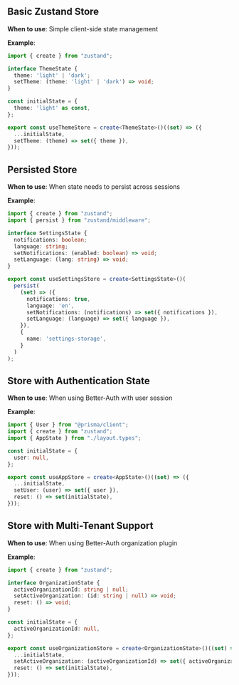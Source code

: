 <!-- option-1 -->
## Basic Zustand Store

**When to use**: Simple client-side state management

**Example**:
```typescript
import { create } from "zustand";

interface ThemeState {
  theme: 'light' | 'dark';
  setTheme: (theme: 'light' | 'dark') => void;
}

const initialState = {
  theme: 'light' as const,
};

export const useThemeStore = create<ThemeState>()((set) => ({
  ...initialState,
  setTheme: (theme) => set({ theme }),
}));
```
<!-- /option-1 -->

<!-- option-2 -->
## Persisted Store

**When to use**: When state needs to persist across sessions

**Example**:
```typescript
import { create } from "zustand";
import { persist } from "zustand/middleware";

interface SettingsState {
  notifications: boolean;
  language: string;
  setNotifications: (enabled: boolean) => void;
  setLanguage: (lang: string) => void;
}

export const useSettingsStore = create<SettingsState>()(
  persist(
    (set) => ({
      notifications: true,
      language: 'en',
      setNotifications: (notifications) => set({ notifications }),
      setLanguage: (language) => set({ language }),
    }),
    {
      name: 'settings-storage',
    }
  )
);
```
<!-- /option-2 -->

<!-- option-3 -->
## Store with Authentication State

**When to use**: When using Better-Auth with user session

**Example**:
```typescript
import { User } from "@prisma/client";
import { create } from "zustand";
import { AppState } from "./layout.types";

const initialState = {
  user: null,
};

export const useAppStore = create<AppState>()((set) => ({
  ...initialState,
  setUser: (user) => set({ user }),
  reset: () => set(initialState),
}));
```
<!-- /option-3 -->

<!-- option-4 -->
## Store with Multi-Tenant Support

**When to use**: When using Better-Auth organization plugin

**Example**:
```typescript
import { create } from "zustand";

interface OrganizationState {
  activeOrganizationId: string | null;
  setActiveOrganization: (id: string | null) => void;
  reset: () => void;
}

const initialState = {
  activeOrganizationId: null,
};

export const useOrganizationStore = create<OrganizationState>()((set) => ({
  ...initialState,
  setActiveOrganization: (activeOrganizationId) => set({ activeOrganizationId }),
  reset: () => set(initialState),
}));
```
<!-- /option-4 -->
